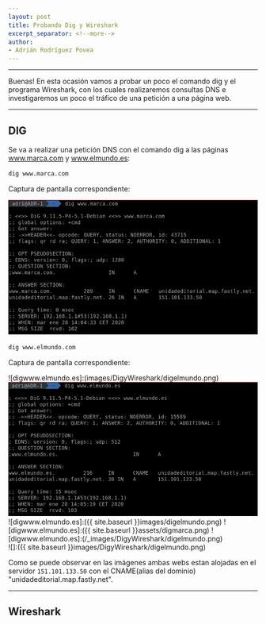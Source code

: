 ```yaml
---
layout: post
title: Probando Dig y Wireshark
excerpt_separator: <!--more-->
author:
- Adrián Rodríguez Povea
---
```


***

Buenas! En esta ocasión vamos a probar un poco el comando dig y el programa Wireshark, con los cuales realizaremos consultas DNS e investigaremos un poco el tráfico de una petición a una página web.

***

<!--more-->

## DIG    
Se va a realizar una petición DNS con el comando dig a las páginas www.marca.com y www.elmundo.es:

```bash
dig www.marca.com
```
Captura de pantalla correspondiente:    

![digwww.marca.com](assets/digmarca.png)    

```bash
dig www.elmundo.com
```
Captura de pantalla correspondiente:    

![digwww.elmundo.es]:(images/DigyWireshark/digelmundo.png)
![ddigwww.elmundo.es](/assets/DigyWireshark/digelmundo.png)
![digwww.elmundo.es]:({{ site.baseurl }}images/digelmundo.png)
![digwww.elmundo.es]:({{ site.baseurl }}assets/digmarca.png)
![digwww.elmundo.es]:(/_images/DigyWireshark/digelmundo.png)    
![]:({{ site.baseurl }}images/DigyWireshark/digelmundo.png)    




Como se puede observar en las imágenes ambas webs estan alojadas en el servidor `151.101.133.50` con el CNAME(alias del dominio) "unidadeditorial.map.fastly.net".    

***

## Wireshark




